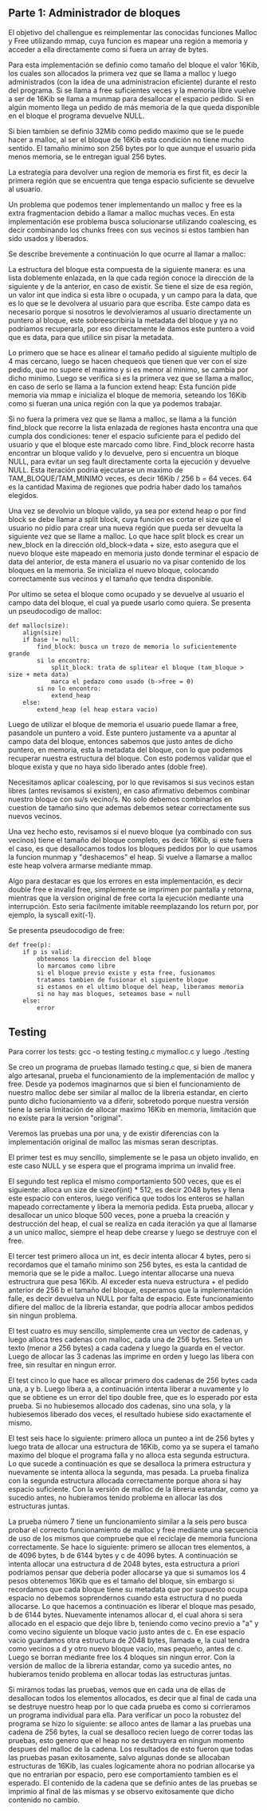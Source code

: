 
Parte 1: Administrador de bloques
--- 

El objetivo del challengue es reimplementar las conocidas funciones Malloc y Free utilizando mmap, cuya funcion es mapear una región a memoria y acceder a ella directamente como si fuera un array de bytes.

Para esta implementación se definio como tamaño del bloque el valor 16Kib, los cuales son allocados la primera vez que se llama a malloc y luego administrados (con la idea de una administracion eficiente) durante el resto del programa. Si se llama a free suficientes veces y la memoria libre vuelve a ser de 16Kib se llama a munmap para desallocar el espacio pedido. Si en algún momento llega un pedido de más memoria de la que queda disponible en el bloque el programa devuelve NULL.

Si bien tambien se definio 32Mib como pedido maximo que se le puede hacer a malloc, al ser el bloque de 16Kib esta condición no tiene mucho sentido. El tamaño minimo son 256 bytes por lo que aunque el usuario pida menos memoria, se le entregan igual 256 bytes.

La estrategia para devolver una region de memoria es first fit, es decir la primera región que se encuentra que tenga espacio suficiente se devuelve al usuario.

Un problema que podemos tener implementando un malloc y free es la extra fragmentacion debido a llamar a malloc muchas veces. En esta implementación ese problema busca solucionarse utilizando coalescing, es decir combinando los chunks frees con sus vecinos
si estos tambien han sido usados y liberados.

Se describe brevemente a continuación lo que ocurre al llamar a malloc:

La estructura del bloque esta compuesta de la siguiente manera: es una lista doblemente enlazada, en la que cada región conoce la dirección de la siguiente y de la anterior, en caso de existir. Se tiene el size de esa región, un valor int que indica si esta libre o ocupada, y un campo para la data, que es lo que se le devolvera al usuario para que escriba. Este campo data es necesario porque si nosotros le devolvieramos al usuario directamente un puntero al bloque, este sobreescribiria la metadata del bloque y ya no podriamos recuperarla, por eso directamente le damos este puntero a void que es data, para que utilice sin pisar la metadata.

Lo primero que se hace es alinear el tamaño pedido al siguiente multiplo de 4 mas cercano, luego se hacen chequeos que tienen que ver con el size pedido, que no supere el maximo y si es menor al minimo, se cambia por dicho minimo. Luego se verifica si es la primera vez que se llama a malloc, en caso de serlo se llama a la funcion extend heap:  Esta función pide memoria via mmap e inicializa el bloque de memoria, seteando los 16Kib como si fueran una unica región con la que ya podemos trabajar. 

Si no fuera la primera vez que se llama a malloc, se llama a la función find_block que recorre la lista enlazada de regiones hasta encontra una que cumpla dos condiciones: tener el espacio suficiente para el pedido del usuario y que el bloque este marcado como libre. Find_block recorre hasta encontrar un bloque valido y lo devuelve, pero si encuentra un bloque NULL, para evitar un seg fault directamente corta la ejecución y devuelve NULL. Esta iteración podria ejecutarse un maximo de TAM_BLOQUE/TAM_MINIMO veces, es decir 16Kib / 256 b = 64 veces. 64 es la cantidad Maxima de regiones que podria haber dado los tamaños elegidos.

Una vez se devolvio un bloque valido, ya sea por extend heap o por find block se debe llamar a split block, cuya función es cortar el size que el usuario no pidio para crear una nueva región que pueda ser devuelta la siguiente vez que se llame a malloc. Lo que hace split block es crear un new_block en la dirección old_block->data + size, esto asegura que el nuevo bloque este mapeado en memoria justo donde terminar el espacio de data del anterior, de esta manera el usuario no va pisar contenido de los bloques en la memoria. Se inicializa el nuevo bloque, colocando correctamente sus vecinos y el tamaño que tendra disponible.

Por ultimo se setea el bloque como ocupado y se devuelve al usuario el campo data del bloque, el cual ya puede usarlo como quiera. Se presenta un pseudocodigo de malloc:
```
def malloc(size):
    align(size)
    if base != null:
        find_block: busca un trozo de memoria lo suficientemente grande
        si lo encontro:
            split_block: trata de splitear el bloque (tam_bloque > size + meta data)
            marca el pedazo como usado (b->free = 0)
        si no lo encontro:
            extend_heap
    else:
        extend_heap (el heap estara vacio)
```
Luego de utilizar el bloque de memoria el usuario puede llamar a free, pasandole un puntero a void. Este puntero justamente va a apuntar al campo data del bloque, entonces sabemos que justo antes de dicho puntero, en memoria, esta la metadata del bloque, con lo que podemos recuperar nuestra estructura del bloque. Con esto podemos validar que el bloque exista y que no haya sido liberado antes (doble free).

Necesitamos aplicar coalescing, por lo que revisamos si sus vecinos estan libres (antes revisamos si existen), en caso afirmativo debemos combinar nuestro bloque con su/s vecino/s. No solo debemos combinarlos en cuestion de tamaño sino que ademas debemos setear correctamente sus nuevos vecinos.

Una vez hecho esto, revisamos si el nuevo bloque (ya combinado con sus vecinos) tiene el tamaño del bloque completo, es decir 16Kib, si este fuera el caso, es que desallocamos todos los bloques pedidos por lo que usamos la funcion munmap y "deshacemos" el heap. Si vuelve a llamarse a malloc este heap volvera armarse mediante mmap.

Algo para destacar es que los errores en esta implementación, es decir double free e invalid free, simplemente se imprimen por pantalla y retorna, mientras que la version original de free corta la ejecución mediante una interrupción. Esto seria facilmente imitable reemplazando los return por, por ejemplo, la syscall exit(-1).

Se presenta pseudocodigo de free:
```
def free(p):
    if p is valid:
        obtenemos la direccion del bloqe
        lo marcamos como libre
        si el bloque previo existe y esta free, fusionamos
        tratamos tambien de fusionar el siguiente bloque
        si estamos en el ultimo bloque del heap, liberamos memoria
        si no hay mas bloques, seteamos base = null
    else:
        error
```


Testing
--- 

Para correr los tests: gcc -o testing testing.c mymalloc.c y luego ./testing

Se creo un programa de pruebas llamado testing.c que, si bien de manera algo artesanal, prueba el funcionamiento de la implementación de malloc y free. Desde ya podemos imaginarnos que si bien el funcionamiento de nuestro malloc debe ser similar al malloc de la libreria estandar, en cierto punto dicho fucionamiento va a diferir, sobretodo porque nuestra versión tiene la seria limitación de allocar maximo 16Kib en memoria, limitación que no existe para la version "original".

Veremos las pruebas una por una, y de existir diferencias con la implementación original de malloc las mismas seran descriptas.

El primer test es muy sencillo, simplemente se le pasa un objeto invalido, en este caso NULL y se espera que el programa imprima un invalid free.

El segundo test replica el mismo comportamiento 500 veces, que es el siguiente: alloca un size de sizeof(int) * 512, es decir 2048 bytes y llena este espacio con enteros, luego verifica que todos los enteros se hallan mapeado correctamente y libera la memoria pedida. Esta prueba, allocar y desallocar un unico bloque 500 veces, pone a prueba la creación y destrucción del heap, el cual se realiza en cada iteración ya que al llamarse a un unico malloc, siempre el heap debe crearse y luego se destruye con el free.

El tercer test primero alloca un int, es decir intenta allocar 4 bytes, pero si recordamos que el tamaño minimo son 256 bytes, es esta la cantidad de memoria que se le pide a malloc. Luego intentar allocarse una nueva estructrura que pesa 16Kib. Al exceder esta nueva estructura + el pedido anterior de 256 b el tamaño del bloque, esperamos que la implementación falle, es decir devuelva un NULL por falta de espacio. Este funcionamiento difiere del malloc de la libreria estandar, que podria allocar ambos pedidos sin ningun problema.

El test cuatro es muy sencillo, simplemente crea un vector de cadenas, y luego alloca tres cadenas con malloc, cada una de 256 bytes. Setea un texto (menor a 256 bytes) a cada cadena y luego la guarda en el vector. Luego de allocar las 3 cadenas las imprime en orden y luego las libera con free, sin resultar en ningun error.

El test cinco lo que hace es allocar primero dos cadenas de 256 bytes cada una, a y b. Luego libera a, a continuación intenta liberar a nuvamente y lo que se obtiene es un error del tipo double free, que es lo esperado por esta prueba. Si no hubiesemos allocado dos cadenas, sino una sola, y la hubiesemos liberado dos veces, el resultado hubiese sido exactamente el mismo.

El test seis hace lo siguiente: primero alloca un punteo a int de 256 bytes y luego trata de allocar una estructura de 16Kib, como ya se supera el tamaño maximo del bloque el programa falla y no alloca esta segunda estructura. Lo que sucede a continuación es que se desalloca la primera estructura y nuevamente se intenta alloca la segunda, mas pesada. La prueba finaliza con la segunda estructura allocada correctamente porque ahora si hay espacio suficiente. Con la versión de malloc de la libreria estandar, como ya sucedio antes, no hubieramos tenido problema en allocar las dos estructuras juntas.

La prueba número 7 tiene un funcionamiento similar a la seis pero busca probar el correcto funcionamiento de malloc y free mediante una secuencia de uso de los mismos que compruebe que el reciclaje de memoria funciona correctamente. Se hace lo siguiente: primero se allocan tres elementos, a de 4096 bytes, b de 6144 bytes y c de 4096 bytes. A continuación se intenta allocar una estructura d de 2048 bytes, esta estructura a priori podriamos pensar que deberia poder allocarse ya que si sumamos los 4 pesos obtenemos 16Kib que es el tamaño del bloque, sin embargo si recordamos que cada bloque tiene su metadata que por supuesto ocupa espacio no debemos soprendernos cuando esta estructura d no pueda allocarse. Lo que hacemos a continuación es liberar el bloque mas pesado, b de 6144 bytes. Nuevamente intenamos allocar d, el cual ahora si sera allocado en el espacio que dejo libre b, teniendo como vecino previo a "a" y como vecino siguiente un bloque vacio justo antes de c. En ese espacio vacio guardamos otra estructura de 2048 bytes, llamada e, la cual tendra como vecinos a d y otro nuevo bloque vacio, mas pequeño, antes de c. Luego se borran mediante free los 4 bloques sin ningun error. Con la versión de malloc de la libreria estandar, como ya sucedio antes, no hubieramos tenido problema en allocar todas las estructuras juntas.

Si miramos todas las pruebas, vemos que en cada una de ellas de desallocan todos los elementos allocados, es decir que al final de cada una se destruye nuestro heap por
lo que cada prueba es como si corrieramos un programa individual para ella. Para verificar un poco la robustez del programa se hizo lo siguiente: se alloco antes de llamar a las pruebas una cadena de 256 bytes, la cual se desalloco recien luego de correr todas las pruebas, esto genero que el heap no se destruyera en ningun momento despues del malloc de la cadena. Los resultados de esto fueron que todas las pruebas pasan exitosamente, salvo algunas donde se allocaban estructuras de 16Kib, las cuales logicamente ahora no podrian allocarse ya que no entrarian por espacio, pero ese comportamiento tambien es el esperado. El contenido de la cadena que se definio antes de las pruebas se imprimio al final de las mismas y se observo exitosamente que dicho contenido no cambio.
